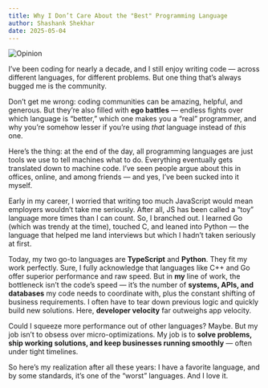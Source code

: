 ```yaml
---
title: Why I Don’t Care About the "Best" Programming Language
author: Shashank Shekhar
date: 2025-05-04
---
```


![Opinion](/Opinion.png "Opinion")

I’ve been coding for nearly a decade, and I still enjoy writing code — across different languages, for different problems. But one thing that’s always bugged me is the community.

Don’t get me wrong: coding communities can be amazing, helpful, and generous. But they’re also filled with **ego battles** — endless fights over which language is “better,” which one makes you a “real” programmer, and why you’re somehow lesser if you’re using _that_ language instead of _this_ one.

Here’s the thing: at the end of the day, all programming languages are just tools we use to tell machines what to do. Everything eventually gets translated down to machine code. I’ve seen people argue about this in offices, online, and among friends — and yes, I’ve been sucked into it myself.

Early in my career, I worried that writing too much JavaScript would mean employers wouldn’t take me seriously. After all, JS has been called a “toy” language more times than I can count. So, I branched out. I learned Go (which was trendy at the time), touched C, and leaned into Python — the language that helped me land interviews but which I hadn’t taken seriously at first.

Today, my two go-to languages are **TypeScript** and **Python**. They fit my work perfectly. Sure, I fully acknowledge that languages like C++ and Go offer superior performance and raw speed. But in **my** line of work, the bottleneck isn’t the code’s speed — it’s the number of **systems, APIs, and databases** my code needs to coordinate with, plus the constant shifting of business requirements. I often have to tear down previous logic and quickly build new solutions. Here, **developer velocity** far outweighs app velocity.

Could I squeeze more performance out of other languages? Maybe. But my job isn’t to obsess over micro-optimizations. My job is to **solve problems, ship working solutions, and keep businesses running smoothly** — often under tight timelines.

So here’s my realization after all these years: I have a favorite language, and by some standards, it’s one of the “worst” languages. And I love it.
